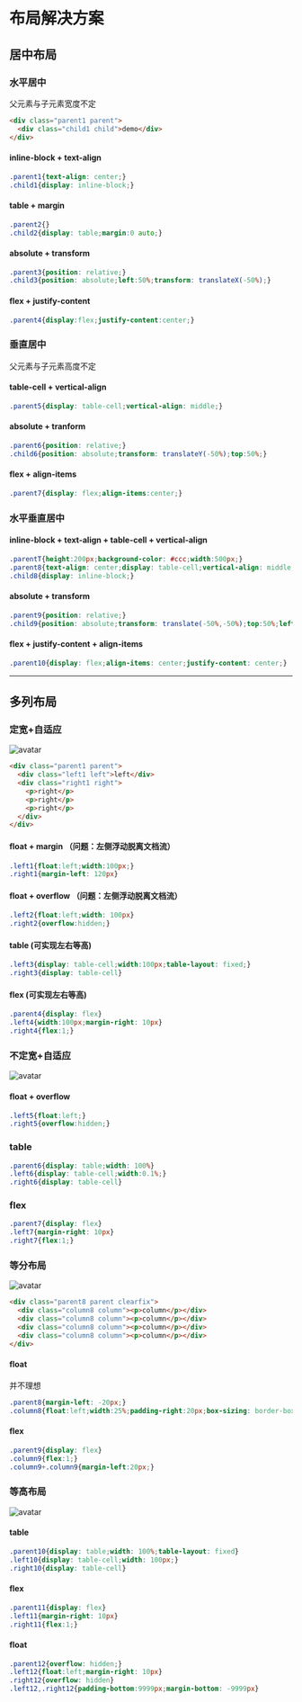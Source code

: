 # 布局解决方案
## 居中布局
### 水平居中
  父元素与子元素宽度不定
``` html
<div class="parent1 parent">
  <div class="child1 child">demo</div>
</div>
```
#### inline-block + text-align
``` css
.parent1{text-align: center;}
.child1{display: inline-block;}
```
#### table + margin
``` css
.parent2{}
.child2{display: table;margin:0 auto;}
```
#### absolute + transform
``` css
.parent3{position: relative;}
.child3{position: absolute;left:50%;transform: translateX(-50%);}
```
#### flex + justify-content
``` css
.parent4{display:flex;justify-content:center;}
```
### 垂直居中
  父元素与子元素高度不定
#### table-cell + vertical-align
``` css
.parent5{display: table-cell;vertical-align: middle;}
```
#### absolute + tranform
``` css
.parent6{position: relative;}
.child6{position: absolute;transform: translateY(-50%);top:50%;}
```
#### flex + align-items
``` css
.parent7{display: flex;align-items:center;}
```
### 水平垂直居中
#### inline-block + text-align + table-cell + vertical-align
``` css
.parentT{height:200px;background-color: #ccc;width:500px;}
.parent8{text-align: center;display: table-cell;vertical-align: middle;}
.child8{display: inline-block;}
```
#### absolute + transform
``` css
.parent9{position: relative;}
.child9{position: absolute;transform: translate(-50%,-50%);top:50%;left:50%;}
```
#### flex + justify-content + align-items
``` css
.parent10{display: flex;align-items: center;justify-content: center;}
```
---
## 多列布局
### 定宽+自适应
![avatar](https://mirror198829.github.io/static/github/colum1.png)
``` html
<div class="parent1 parent">
  <div class="left1 left">left</div>
  <div class="right1 right">
    <p>right</p>
    <p>right</p>
    <p>right</p>
  </div>
</div>
```
#### float + margin （问题：左侧浮动脱离文档流）
``` css
.left1{float:left;width:100px;}
.right1{margin-left: 120px}
```
#### float + overflow （问题：左侧浮动脱离文档流）
``` css
.left2{float:left;width: 100px}
.right2{overflow:hidden;}
```
#### table (可实现左右等高)
``` css
.left3{display: table-cell;width:100px;table-layout: fixed;}
.right3{display: table-cell}
```
#### flex (可实现左右等高)
``` css
.parent4{display: flex}
.left4{width:100px;margin-right: 10px}
.right4{flex:1;}
```
### 不定宽+自适应
![avatar](https://mirror198829.github.io/static/github/colum2.png)
#### float + overflow
``` css
.left5{float:left;}
.right5{overflow:hidden;}
```
### table
``` css
.parent6{display: table;width: 100%}
.left6{display: table-cell;width:0.1%;}
.right6{display: table-cell}
```
### flex
``` css
.parent7{display: flex}
.left7{margin-right: 10px}
.right7{flex:1;}
```
### 等分布局
![avatar](https://mirror198829.github.io/static/github/average.png)
``` html
<div class="parent8 parent clearfix">
  <div class="column8 column"><p>column</p></div>
  <div class="column8 column"><p>column</p></div>
  <div class="column8 column"><p>column</p></div>
  <div class="column8 column"><p>column</p></div>
</div>
```
#### float
并不理想
``` css
.parent8{margin-left: -20px;}
.column8{float:left;width:25%;padding-right:20px;box-sizing: border-box;}
```
#### flex
``` css
.parent9{display: flex}
.column9{flex:1;}
.column9+.column9{margin-left:20px;}
```
### 等高布局
![avatar](https://mirror198829.github.io/static/github/sameHigh.png)
#### table
``` css
.parent10{display: table;width: 100%;table-layout: fixed}
.left10{display: table-cell;width: 100px;}
.right10{display: table-cell}
```
#### flex
``` css
.parent11{display: flex}
.left11{margin-right: 10px}
.right11{flex:1;}
```
#### float
``` css
.parent12{overflow: hidden;}
.left12{float:left;margin-right: 10px}
.right12{overflow: hidden}
.left12,.right12{padding-bottom:9999px;margin-bottom: -9999px}
```
